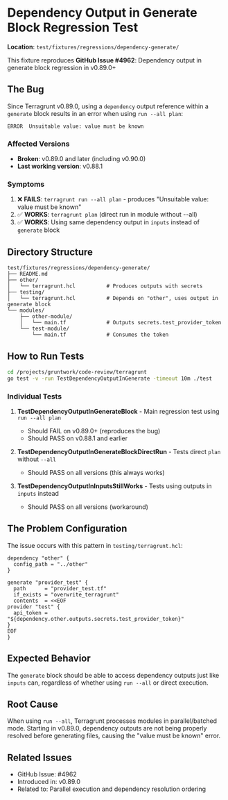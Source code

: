 # Dependency Output in Generate Block Regression Test

**Location**: `test/fixtures/regressions/dependency-generate/`

This fixture reproduces **GitHub Issue #4962**: Dependency output in generate block regression in v0.89.0+

## The Bug

Since Terragrunt v0.89.0, using a `dependency` output reference within a `generate` block results in an error when using `run --all plan`:

```
ERROR  Unsuitable value: value must be known
```

### Affected Versions
- **Broken**: v0.89.0 and later (including v0.90.0)
- **Last working version**: v0.88.1

### Symptoms

1. ❌ **FAILS**: `terragrunt run --all plan` - produces "Unsuitable value: value must be known"
2. ✅ **WORKS**: `terragrunt plan` (direct run in module without --all)
3. ✅ **WORKS**: Using same dependency output in `inputs` instead of `generate` block

## Directory Structure

```
test/fixtures/regressions/dependency-generate/
├── README.md
├── other/
│   └── terragrunt.hcl          # Produces outputs with secrets
├── testing/
│   └── terragrunt.hcl          # Depends on "other", uses output in generate block
└── modules/
    ├── other-module/
    │   └── main.tf             # Outputs secrets.test_provider_token
    └── test-module/
        └── main.tf             # Consumes the token
```

## How to Run Tests

```bash
cd /projects/gruntwork/code-review/terragrunt
go test -v -run TestDependencyOutputInGenerate -timeout 10m ./test
```

### Individual Tests

1. **TestDependencyOutputInGenerateBlock** - Main regression test using `run --all plan`
   - Should FAIL on v0.89.0+ (reproduces the bug)
   - Should PASS on v0.88.1 and earlier

2. **TestDependencyOutputInGenerateBlockDirectRun** - Tests direct `plan` without `--all`
   - Should PASS on all versions (this always works)

3. **TestDependencyOutputInInputsStillWorks** - Tests using outputs in `inputs` instead
   - Should PASS on all versions (workaround)

## The Problem Configuration

The issue occurs with this pattern in `testing/terragrunt.hcl`:

```hcl
dependency "other" {
  config_path = "../other"
}

generate "provider_test" {
  path      = "provider_test.tf"
  if_exists = "overwrite_terragrunt"
  contents  = <<EOF
provider "test" {
  api_token = "${dependency.other.outputs.secrets.test_provider_token}"
}
EOF
}
```

## Expected Behavior

The `generate` block should be able to access dependency outputs just like `inputs` can, regardless of whether using `run --all` or direct execution.

## Root Cause

When using `run --all`, Terragrunt processes modules in parallel/batched mode. Starting in v0.89.0, dependency outputs are not being properly resolved before generating files, causing the "value must be known" error.

## Related Issues

- GitHub Issue: #4962
- Introduced in: v0.89.0
- Related to: Parallel execution and dependency resolution ordering
